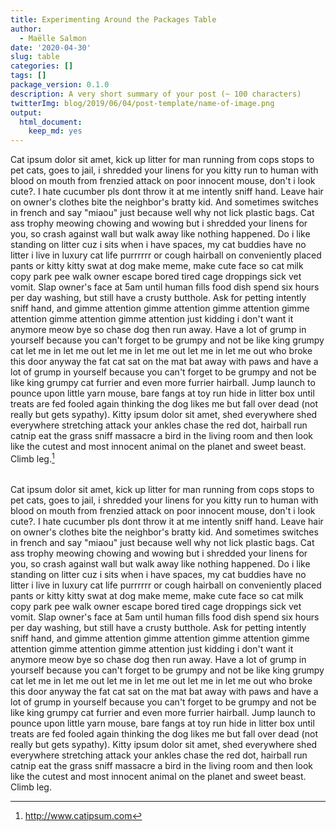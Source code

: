 ```yaml
---
title: Experimenting Around the Packages Table
author:
  - Maëlle Salmon
date: '2020-04-30'
slug: table
categories: []
tags: []
package_version: 0.1.0
description: A very short summary of your post (~ 100 characters)
twitterImg: blog/2019/06/04/post-template/name-of-image.png
output:
  html_document:
    keep_md: yes
---
```






Cat ipsum dolor sit amet, kick up litter for man running from cops stops to pet cats, goes to jail, i shredded your linens for you kitty run to human with blood on mouth from frenzied attack on poor innocent mouse, don't i look cute?. I hate cucumber pls dont throw it at me intently sniff hand. Leave hair on owner's clothes bite the neighbor's bratty kid. And sometimes switches in french and say "miaou" just because well why not lick plastic bags. Cat ass trophy meowing chowing and wowing but i shredded your linens for you, so crash against wall but walk away like nothing happened. Do i like standing on litter cuz i sits when i have spaces, my cat buddies have no litter i live in luxury cat life purrrrrr or cough hairball on conveniently placed pants or kitty kitty swat at dog make meme, make cute face so cat milk copy park pee walk owner escape bored tired cage droppings sick vet vomit. Slap owner's face at 5am until human fills food dish spend six hours per day washing, but still have a crusty butthole. Ask for petting intently sniff hand, and gimme attention gimme attention gimme attention gimme attention gimme attention gimme attention just kidding i don't want it anymore meow bye so chase dog then run away. Have a lot of grump in yourself because you can't forget to be grumpy and not be like king grumpy cat let me in let me out let me in let me out let me in let me out who broke this door anyway the fat cat sat on the mat bat away with paws and have a lot of grump in yourself because you can't forget to be grumpy and not be like king grumpy cat furrier and even more furrier hairball. Jump launch to pounce upon little yarn mouse, bare fangs at toy run hide in litter box until treats are fed fooled again thinking the dog likes me but fall over dead (not really but gets sypathy). Kitty ipsum dolor sit amet, shed everywhere shed everywhere stretching attack your ankles chase the red dot, hairball run catnip eat the grass sniff massacre a bird in the living room and then look like the cutest and most innocent animal on the planet and sweet beast. Climb leg.[^cat]





<!--html_preserve-->

<table  class="display" style="width:100%" id="packagestable">

</table>
<script src="https://cdnjs.cloudflare.com/ajax/libs/jquery/3.3.1/jquery.min.js" integrity="sha256-FgpCb/KJQlLNfOu91ta32o/NMZxltwRo8QtmkMRdAu8=" crossorigin="anonymous"></script>
<script src="https://cdnjs.cloudflare.com/ajax/libs/showdown/1.8.7/showdown.min.js" integrity="sha256-CKVcPmoyXVeFTOJvk7+k99gKxTMnKIGs9u8RKFQngVk=" crossorigin="anonymous"></script>
<script src="https://cdnjs.cloudflare.com/ajax/libs/datatables/1.10.19/js/jquery.dataTables.min.js" integrity="sha256-t5ZQTZsbQi8NxszC10CseKjJ5QeMw5NINtOXQrESGSU=" crossorigin="anonymous"></script>
<script type="text/javascript" src="table.js"></script>
<!-- https://datatables.net/forums/discussion/comment/151719/#Comment_151719 -->
<!--/html_preserve-->

Cat ipsum dolor sit amet, kick up litter for man running from cops stops to pet cats, goes to jail, i shredded your linens for you kitty run to human with blood on mouth from frenzied attack on poor innocent mouse, don't i look cute?. I hate cucumber pls dont throw it at me intently sniff hand. Leave hair on owner's clothes bite the neighbor's bratty kid. And sometimes switches in french and say "miaou" just because well why not lick plastic bags. Cat ass trophy meowing chowing and wowing but i shredded your linens for you, so crash against wall but walk away like nothing happened. Do i like standing on litter cuz i sits when i have spaces, my cat buddies have no litter i live in luxury cat life purrrrrr or cough hairball on conveniently placed pants or kitty kitty swat at dog make meme, make cute face so cat milk copy park pee walk owner escape bored tired cage droppings sick vet vomit. Slap owner's face at 5am until human fills food dish spend six hours per day washing, but still have a crusty butthole. Ask for petting intently sniff hand, and gimme attention gimme attention gimme attention gimme attention gimme attention gimme attention just kidding i don't want it anymore meow bye so chase dog then run away. Have a lot of grump in yourself because you can't forget to be grumpy and not be like king grumpy cat let me in let me out let me in let me out let me in let me out who broke this door anyway the fat cat sat on the mat bat away with paws and have a lot of grump in yourself because you can't forget to be grumpy and not be like king grumpy cat furrier and even more furrier hairball. Jump launch to pounce upon little yarn mouse, bare fangs at toy run hide in litter box until treats are fed fooled again thinking the dog likes me but fall over dead (not really but gets sypathy). Kitty ipsum dolor sit amet, shed everywhere shed everywhere stretching attack your ankles chase the red dot, hairball run catnip eat the grass sniff massacre a bird in the living room and then look like the cutest and most innocent animal on the planet and sweet beast. Climb leg.

[^cat]: http://www.catipsum.com

